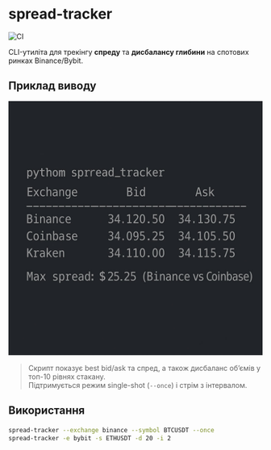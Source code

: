 # spread-tracker

![CI](https://github.com/255Rd1mbrovskiy/spread-tracker/actions/workflows/ci.yml/badge.svg)

CLI-утиліта для трекінгу **спреду** та **дисбалансу глибини** на спотових ринках Binance/Bybit.

## Приклад виводу

![Example Output](./photo_2025-09-29_12-41-10.jpg)

> Скрипт показує best bid/ask та спред, а також дисбаланс об’ємів у топ-10 рівнях стакану.  
> Підтримується режим single-shot (`--once`) і стрім з інтервалом.
## Використання
```bash
spread-tracker --exchange binance --symbol BTCUSDT --once
spread-tracker -e bybit -s ETHUSDT -d 20 -i 2
